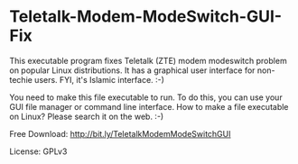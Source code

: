 # Teletalk-Modem-ModeSwitch-GUI-Fix

This executable program fixes Teletalk (ZTE) modem modeswitch problem on popular Linux distributions. It has a graphical user interface for non-techie users. FYI, it's Islamic interface. :-)

You need to make this file executable to run. To do this, you can use your GUI file manager or command line interface. How to make a file executable on Linux? Please search it on the web. :-)

Free Download: http://bit.ly/TeletalkModemModeSwitchGUI

License: GPLv3
